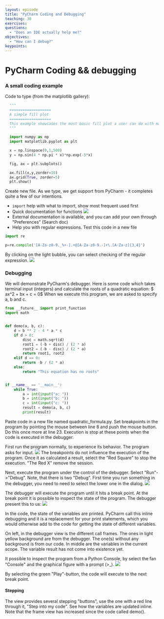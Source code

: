 ```yaml
---
layout: episode
title: "PyCharm Coding and Debugging"
teaching: 30
exercises: 
questions:
  - "Does an IDE actually help me?"
objectives:
  - "How can I debug?"
keypoints:
---
```


# PyCharm Coding && debugging

### A small coding example

Code to type (from the matplotlib gallery):
```python
  """
  ===================
  A simple fill plot
  ===================
  This example showcases the most basic fill plot a user can do with matplotlib
  """

  import numpy as np
  import matplotlib.pyplot as plt

  x = np.linspace(0,1,500)
  y = np.sin(4 * np.pi * x)*np.exp(-5*x)

  fig, ax = plt.subplots()

  ax.fill(x,y,zorder=10)
  ax.grid(True, zorder=5)
  plt.show()

```
Create new file. As we type, we get support from PyCharm - it completes quite a few of our intentions.
 - ```import``` help with what to import, show most frequent used first
 - Quick documentation for functions
 ![](../img/PyC_quickdoc.png)
 - External documentation is available, and you can add your own through "Preferences" (Search doc)
 - Help you with regular expressions. Test this code in a new file
 
 ``` python
import re

p=re.compile('[A-Za-z0-9._%+-].+@[A-Za-z0-9.-]+\.[A-Za-z]{3,4}')
```
By clicking on the light bubble, you can select checking of the regular expression.
![](../img/PyC_regexp.png)


### Debugging
We will demonstrate PyCharm's debugger. Here is some code which takes terminal input (integers)
and calculate the roots of a quadratic equation:
$ ax^2 + bx + c = 0$
When we execute this program, we are asked to specify a, b and c.

```python
from __future__ import print_function
import math


def demo(a, b, c):
    d = b ** 2 - 4 * a * c
    if d > 0:
        disc = math.sqrt(d)
        root1 = (-b + disc) / (2 * a)
        root2 = (-b - disc) / (2 * a)
        return root1, root2
    elif d == 0:
        return -b / (2 * a)
    else:
        return "This equation has no roots"


if __name__ == '__main__':
    while True:
        a = int(input("a: "))
        b = int(input("b: "))
        c = int(input("c: "))
        result = demo(a, b, c)
        print(result)
```

Paste code in a new file named quadratic_formula.py. Set breakpoints in the program by pointing
the mouse between line 8 and push the mouse button. Do this once more at line 23.
Execution is stop at these points when the code is executed in the debugger.

First run the program normally, to experience its behavior. The program asks for input.
![](../img/PyC_dbx_qfinput.png)
The breakpoints do not influence the execution of the program. Once it as calculated a result,
select the "Red Square" to stop the execution. "The Red X" remove the session.

Next, execute the program under the control of the debugger. Select "Run"->"Debug". Note, that
there is two "Debug". First time you run something in the debugger, you need to need to select
the lower one in the dialog.
![](../img/PyC_dbx_dbxselect.png)

The debugger will execute the program until it hits a break point. At the break point it is
possible to inspect the state of the program. The debugger present this to us:
![](../img/PyC_dbx_inline.png)

In the code, the state of the variables are printed. PyCharm call this inline debugging and it
is a replacement for your print statements, which you would otherwise add to the code for
getting the state of different variables.

On left, in the debugger view is the different call frames. The ones in light yellow background are from the debugger.
The one(s) without any background is from our code. In middle are the variables in the current
scope. The variable result has not come into existence yet.

It possible to inspect the program from a Python Console, by select the fan "Console" and the
graphical figure with a prompt (>_).
![](../img/PyC_dbx_pyprompt.png)

By selecting the green "Play"-button, the code will execute to the next break point. 

#### Stepping
The view provides several stepping "buttons", use the
one with a red line through it, "Step into my code".  See how the variables are updated inline.
Note that the frame view has increased since the code called demo().




